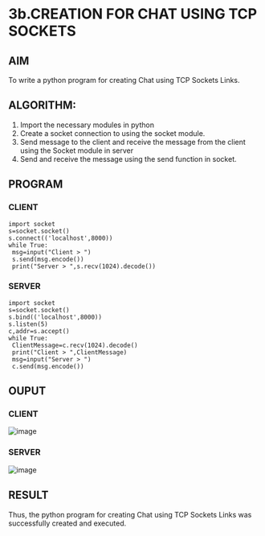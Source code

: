 # 3b.CREATION FOR CHAT USING TCP SOCKETS
## AIM
To write a python program for creating Chat using TCP Sockets Links.
## ALGORITHM:
1. Import the necessary modules in python
2. Create a socket connection to using the socket module.
3. Send message to the client and receive the message from the client using the Socket module in
 server
4. Send and receive the message using the send function in socket.
## PROGRAM
### CLIENT
```
import socket
s=socket.socket()
s.connect(('localhost',8000))
while True:
 msg=input("Client > ")
 s.send(msg.encode())
 print("Server > ",s.recv(1024).decode())
```
### SERVER
```
import socket
s=socket.socket()
s.bind(('localhost',8000))
s.listen(5)
c,addr=s.accept()
while True:
 ClientMessage=c.recv(1024).decode()
 print("Client > ",ClientMessage)
 msg=input("Server > ")
 c.send(msg.encode())
```
## OUPUT
### CLIENT
![image](https://github.com/KALIKIRIVAISHNAVI/3b_CHAT_USING_TCP_SOCKETS/assets/152273289/9100f95f-bfa3-4526-ba88-cba825f0aef4)
### SERVER
![image](https://github.com/KALIKIRIVAISHNAVI/3b_CHAT_USING_TCP_SOCKETS/assets/152273289/4ad75060-3124-4823-9bae-b2ca94ed6177)
## RESULT
Thus, the python program for creating Chat using TCP Sockets Links was successfully 
created and executed.
